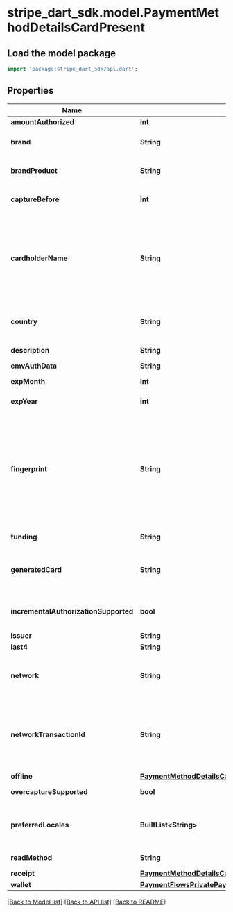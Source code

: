 # stripe_dart_sdk.model.PaymentMethodDetailsCardPresent

## Load the model package
```dart
import 'package:stripe_dart_sdk/api.dart';
```

## Properties
Name | Type | Description | Notes
------------ | ------------- | ------------- | -------------
**amountAuthorized** | **int** | The authorized amount | [optional] 
**brand** | **String** | Card brand. Can be `amex`, `cartes_bancaires`, `diners`, `discover`, `eftpos_au`, `jcb`, `link`, `mastercard`, `unionpay`, `visa` or `unknown`. | [optional] 
**brandProduct** | **String** | The [product code](https://stripe.com/docs/card-product-codes) that identifies the specific program or product associated with a card. | [optional] 
**captureBefore** | **int** | When using manual capture, a future timestamp after which the charge will be automatically refunded if uncaptured. | [optional] 
**cardholderName** | **String** | The cardholder name as read from the card, in [ISO 7813](https://en.wikipedia.org/wiki/ISO/IEC_7813) format. May include alphanumeric characters, special characters and first/last name separator (`/`). In some cases, the cardholder name may not be available depending on how the issuer has configured the card. Cardholder name is typically not available on swipe or contactless payments, such as those made with Apple Pay and Google Pay. | [optional] 
**country** | **String** | Two-letter ISO code representing the country of the card. You could use this attribute to get a sense of the international breakdown of cards you've collected. | [optional] 
**description** | **String** | A high-level description of the type of cards issued in this range. | [optional] 
**emvAuthData** | **String** | Authorization response cryptogram. | [optional] 
**expMonth** | **int** | Two-digit number representing the card's expiration month. | 
**expYear** | **int** | Four-digit number representing the card's expiration year. | 
**fingerprint** | **String** | Uniquely identifies this particular card number. You can use this attribute to check whether two customers who’ve signed up with you are using the same card number, for example. For payment methods that tokenize card information (Apple Pay, Google Pay), the tokenized number might be provided instead of the underlying card number.  *As of May 1, 2021, card fingerprint in India for Connect changed to allow two fingerprints for the same card---one for India and one for the rest of the world.* | [optional] 
**funding** | **String** | Card funding type. Can be `credit`, `debit`, `prepaid`, or `unknown`. | [optional] 
**generatedCard** | **String** | ID of a card PaymentMethod generated from the card_present PaymentMethod that may be attached to a Customer for future transactions. Only present if it was possible to generate a card PaymentMethod. | [optional] 
**incrementalAuthorizationSupported** | **bool** | Whether this [PaymentIntent](https://stripe.com/docs/api/payment_intents) is eligible for incremental authorizations. Request support using [request_incremental_authorization_support](https://stripe.com/docs/api/payment_intents/create#create_payment_intent-payment_method_options-card_present-request_incremental_authorization_support). | 
**issuer** | **String** | The name of the card's issuing bank. | [optional] 
**last4** | **String** | The last four digits of the card. | [optional] 
**network** | **String** | Identifies which network this charge was processed on. Can be `amex`, `cartes_bancaires`, `diners`, `discover`, `eftpos_au`, `interac`, `jcb`, `link`, `mastercard`, `unionpay`, `visa`, or `unknown`. | [optional] 
**networkTransactionId** | **String** | This is used by the financial networks to identify a transaction. Visa calls this the Transaction ID, Mastercard calls this the Trace ID, and American Express calls this the Acquirer Reference Data. This value will be present if it is returned by the financial network in the authorization response, and null otherwise. | [optional] 
**offline** | [**PaymentMethodDetailsCardPresentOffline**](PaymentMethodDetailsCardPresentOffline.md) |  | [optional] 
**overcaptureSupported** | **bool** | Defines whether the authorized amount can be over-captured or not | 
**preferredLocales** | **BuiltList&lt;String&gt;** | The languages that the issuing bank recommends using for localizing any customer-facing text, as read from the card. Referenced from EMV tag 5F2D, data encoded on the card's chip. | [optional] 
**readMethod** | **String** | How card details were read in this transaction. | [optional] 
**receipt** | [**PaymentMethodDetailsCardPresentReceipt**](PaymentMethodDetailsCardPresentReceipt.md) |  | [optional] 
**wallet** | [**PaymentFlowsPrivatePaymentMethodsCardPresentCommonWallet**](PaymentFlowsPrivatePaymentMethodsCardPresentCommonWallet.md) |  | [optional] 

[[Back to Model list]](../README.md#documentation-for-models) [[Back to API list]](../README.md#documentation-for-api-endpoints) [[Back to README]](../README.md)


